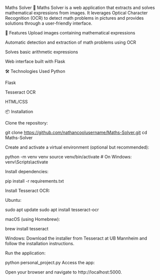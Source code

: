 Maths Solver 🧮
Maths Solver is a web application that extracts and solves mathematical expressions from images. It leverages Optical Character Recognition (OCR) to detect math problems in pictures and provides solutions through a user-friendly interface.

🚀 Features
Upload images containing mathematical expressions

Automatic detection and extraction of math problems using OCR

Solves basic arithmetic expressions

Web interface built with Flask

🛠️ Technologies Used
Python

Flask

Tesseract OCR

HTML/CSS

📦 Installation

Clone the repository:


git clone https://github.com/nathancoolusername/Maths-Solver.git
cd Maths-Solver

Create and activate a virtual environment (optional but recommended):

python -m venv venv
source venv/bin/activate  # On Windows: venv\Scripts\activate

Install dependencies:

pip install -r requirements.txt


Install Tesseract OCR:

Ubuntu:

sudo apt update
sudo apt install tesseract-ocr

macOS (using Homebrew):

brew install tesseract

Windows:
Download the installer from Tesseract at UB Mannheim and follow the installation instructions.

Run the application:

python personal_project.py
Access the app:

Open your browser and navigate to http://localhost:5000.


